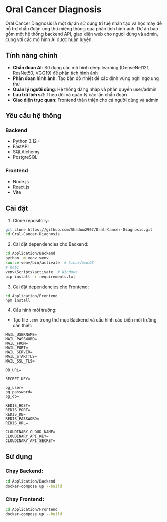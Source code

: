# Oral Cancer Diagnosis

Oral Cancer Diagnosis là một dự án sử dụng trí tuệ nhân tạo và học máy để hỗ trợ chẩn đoán ung thư miệng thông qua phân tích hình ảnh. Dự án bao gồm một hệ thống backend API, giao diện web cho người dùng và admin, cùng với các mô hình AI được huấn luyện.

## Tính năng chính

- **Chẩn đoán AI**: Sử dụng các mô hình deep learning (DenseNet121, ResNet50, VGG19) để phân tích hình ảnh
- **Phân đoạn hình ảnh**: Tạo bản đồ nhiệt để xác định vùng nghi ngờ ung thư
- **Quản lý người dùng**: Hệ thống đăng nhập và phân quyền user/admin
- **Lưu trữ lịch sử**: Theo dõi và quản lý các lần chẩn đoán
- **Giao diện trực quan**: Frontend thân thiện cho cả người dùng và admin

## Yêu cầu hệ thống

### Backend
- Python 3.12+
- FastAPI
- SQLAlchemy
- PostgreSQL

### Frontend
- Node.js
- React.js
- Vite

## Cài đặt

1. Clone repository:
```bash
git clone https://github.com/Shadow2907/Oral-Cancer-Diagnosis.git
cd Oral-Cancer-Diagnosis
```

2. Cài đặt dependencies cho Backend:
```bash
cd Application/Backend
python -m venv venv
source venv/bin/activate  # Linux/macOS
# hoặc
venv\Scripts\activate  # Windows
pip install -r requirements.txt
```

3. Cài đặt dependencies cho Frontend:
```bash
cd Application/Frontend
npm install
```


4. Cấu hình môi trường:
- Tạo file `.env` trong thư mục Backend và cấu hình các biến môi trường cần thiết:
```env
MAIL_USERNAME=
MAIL_PASSWORD=
MAIL_FROM=
MAIL_PORT=
MAIL_SERVER=
MAIL_STARTTLS=
MAIL_SSL_TLS=

DB_URL=

SECRET_KEY=

pg_user=
pg_password=
pg_db=

REDIS_HOST=
REDIS_PORT=
REDIS_DB=
REDIS_PASSWORD=
REDIS_URL=

CLOUDINARY_CLOUD_NAME=
CLOUDINARY_API_KEY=
CLOUDINARY_API_SECRET=
```

## Sử dụng

### Chạy Backend:
```bash
cd Application/Backend
docker-compose up --build
```

### Chạy Frontend:
```bash
cd Application/Frontend
docker-compose up --build
```
